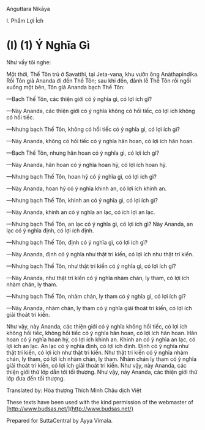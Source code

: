  

Aṅguttara Nikāya

I. Phẩm Lợi Ích

# (I) (1) Ý Nghĩa Gì

Như vầy tôi nghe:

Một thời, Thế Tôn trú ở Savatthi, tại Jeta-vana, khu vườn ông Anàthapindika. Rồi Tôn giả Ananda đi đến Thế Tôn; sau khi đến, đảnh lễ Thế Tôn rồi ngồi xuống một bên, Tôn giả Ananda bạch Thế Tôn:

—Bạch Thế Tôn, các thiện giới có ý nghĩa gì, có lợi ích gì?

—Này Ananda, các thiện giới có ý nghĩa không có hối tiếc, có lợi ích không có hối tiếc.

—Nhưng bạch Thế Tôn, không có hối tiếc có ý nghĩa gì, có lợi ích gì?

—Này Ananda, không có hối tiếc có ý nghĩa hân hoan, có lợi ích hân hoan.

—Bạch Thế Tôn, nhưng hân hoan có ý nghĩa gì, có lợi ích gì?

—Này Ananda, hân hoan có ý nghĩa hoan hỷ, có lợi ích hoan hỷ.

—Nhưng bạch Thế Tôn, hoan hỷ có ý nghĩa gì, có lợi ích gì?

—Này Ananda, hoan hỷ có ý nghĩa khinh an, có lợi ích khinh an.

—Nhưng bạch Thế Tôn, khinh an có ý nghĩa gì, có lợi ích gì?

—Này Ananda, khinh an có ý nghĩa an lạc, có ích lợi an lạc.

—Nhưng bạch Thế Tôn, an lạc có ý nghĩa gì, có lợi ích gì? Này Ananda, an lạc có ý nghĩa định, có lợi ích định.

—Nhưng bạch Thế Tôn, định có ý nghĩa gì, có lợi ích gì?

—Này Ananda, định có ý nghĩa như thật tri kiến, có lợi ích như thật tri kiến.

—Nhưng bạch Thế Tôn, như thật tri kiến có ý nghĩa gì, có lợi ích gì?

—Này Ananda, như thật tri kiến có ý nghĩa nhàm chán, ly tham, có lợi ích nhàm chán, ly tham.

—Nhưng bạch Thế Tôn, nhàm chán, ly tham có ý nghĩa gì, có lợi ích gì?

—Này Ananda, nhàm chán, ly tham có ý nghĩa giải thoát tri kiến, có lợi ích giải thoát tri kiến.

Như vậy, này Ananda, các thiện giới có ý nghĩa không hối tiếc, có lợi ích không hối tiếc, không hối tiếc có ý nghĩa hân hoan, có lợi ích hân hoan. Hân hoan có ý nghĩa hoan hỷ, có lợi ích khinh an. Khinh an có ý nghĩa an lạc, có lợi ích an lạc. An lạc có ý nghĩa định, có lợi ích định. Ðịnh có ý nghĩa như thật tri kiến, có lợi ích như thật tri kiến. Như thật tri kiến có ý nghĩa nhàm chán, ly tham, có lợi ích nhàm chán, ly tham. Nhàm chán ly tham có ý nghĩa giải thoát tri kiến, có lợi ích giải thoát tri kiến. Như vậy, này Ananda, các thiện giới thứ lớp dẫn tới tối thượng. Như vậy, này Ananda, các thiện giới thứ lớp đưa đến tối thượng.

Translated by: Hòa thượng Thích Minh Châu dịch Việt

These texts have been used with the kind permission of the webmaster of [http://www.budsas.net/](http://www.budsas.net/)

Prepared for SuttaCentral by Ayya Vimala.